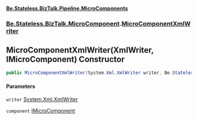 #### [Be.Stateless.BizTalk.Pipeline.MicroComponents](README.md 'README')
### [Be.Stateless.BizTalk.MicroComponent](Be.Stateless.BizTalk.MicroComponent.md 'Be.Stateless.BizTalk.MicroComponent').[MicroComponentXmlWriter](MicroComponentXmlWriter.md 'Be.Stateless.BizTalk.MicroComponent.MicroComponentXmlWriter')

## MicroComponentXmlWriter(XmlWriter, IMicroComponent) Constructor

```csharp
public MicroComponentXmlWriter(System.Xml.XmlWriter writer, Be.Stateless.BizTalk.MicroComponent.IMicroComponent component);
```
#### Parameters

<a name='Be.Stateless.BizTalk.MicroComponent.MicroComponentXmlWriter.MicroComponentXmlWriter(System.Xml.XmlWriter,Be.Stateless.BizTalk.MicroComponent.IMicroComponent).writer'></a>

`writer` [System.Xml.XmlWriter](https://docs.microsoft.com/en-us/dotnet/api/System.Xml.XmlWriter 'System.Xml.XmlWriter')

<a name='Be.Stateless.BizTalk.MicroComponent.MicroComponentXmlWriter.MicroComponentXmlWriter(System.Xml.XmlWriter,Be.Stateless.BizTalk.MicroComponent.IMicroComponent).component'></a>

`component` [IMicroComponent](IMicroComponent.md 'Be.Stateless.BizTalk.MicroComponent.IMicroComponent')
